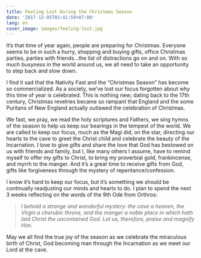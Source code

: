 ```yaml
---
title: Feeling Lost During the Christmas Season
date: '2017-12-05T03:41:59+07:00'
lang: en
cover_image: images/feeling-lost.jpg
---
```

It’s that time of year again, people are preparing for Christmas. Everyone seems to be in such a hurry, shopping and buying gifts, office Christmas parties, parties with friends…the list of distractions go on and on. With so much busyness in the world around us, we all need to take an opportunity to step back and slow down.

I find it sad that the Nativity Fast and the “Christmas Season” has become so commercialized. As a society, we’ve lost our focus forgotten about why this time of year is celebrated. This is nothing new; dating back to the 17th century, Christmas revelries became so rampant that England and the some Puritans of New England actually outlawed the celebration of Christmas.

We fast, we pray, we read the holy scriptures and Fathers, we sing hymns of the season to help us keep our bearings in the tempest of the world. We are called to keep our focus, much as the Magi did, on the star, directing our hearts to the cave to greet the Christ child and celebrate the beauty of the Incarnation. I love to give gifts and share the love that God has bestowed on us with friends and family, but I, like many others I assume, have to remind myself to offer my gifts to Christ, to bring my proverbial gold, frankincense, and myrrh to the manger. And it’s a great time to receive gifts from God, gifts like forgiveness through the mystery of repentance/confession.

I know it’s hard to keep our focus, but it’s something we should be continually readjusting our minds and hearts to do. I plan to spend the next 3 weeks reflecting on the words of the 9th Ode from Orthros:

> _I behold a strange and wonderful mystery: the cave a heaven, the Virgin a cherubic throne, and the manger a noble place in which hath laid Christ the uncontained God. Let us, therefore, praise and
magnify Him._

May we all find the true joy of the season as we celebrate the miraculous birth of Christ, God becoming man through the Incarnation as we meet our Lord at the cave.
